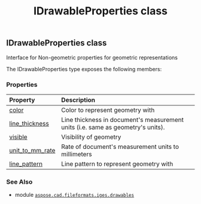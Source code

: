 ﻿---
title: IDrawableProperties class
second_title: Aspose.CAD for Python via .NET API References
description: 
type: docs
weight: 30
url: /aspose.cad.fileformats.iges.drawables/idrawableproperties/
is_root: false
---

## IDrawableProperties class

Interface for Non-geometric properties for geometric representations



The IDrawableProperties type exposes the following members:

### Properties
| Property | Description |
| :- | :- |
| [color](/cad/python-net/aspose.cad.fileformats.iges.drawables/idrawableproperties/color) | Color to represent geometry with |
| [line_thickness](/cad/python-net/aspose.cad.fileformats.iges.drawables/idrawableproperties/line_thickness) | Line thickness in document's measurement units (i.e. same as geometry's units). |
| [visible](/cad/python-net/aspose.cad.fileformats.iges.drawables/idrawableproperties/visible) | Visibility of geometry |
| [unit_to_mm_rate](/cad/python-net/aspose.cad.fileformats.iges.drawables/idrawableproperties/unit_to_mm_rate) | Rate of document's measurement units to millimeters |
| [line_pattern](/cad/python-net/aspose.cad.fileformats.iges.drawables/idrawableproperties/line_pattern) | Line pattern to represent geometry with |



### See Also
* module [`aspose.cad.fileformats.iges.drawables`](..)
